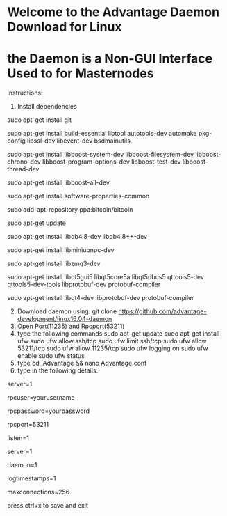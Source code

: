 # Welcome to the Advantage Daemon Download for Linux
# the Daemon is a Non-GUI Interface Used to for Masternodes 


Instructions:

1. Install dependencies

 sudo apt-get install git
 
 sudo apt-get install build-essential libtool autotools-dev automake pkg-config libssl-dev libevent-dev bsdmainutils
 
 sudo apt-get install libboost-system-dev libboost-filesystem-dev libboost-chrono-dev libboost-program-options-dev libboost-test-dev libboost-thread-dev
 
 sudo apt-get install libboost-all-dev
 
 sudo apt-get install software-properties-common
 
 sudo add-apt-repository ppa:bitcoin/bitcoin
 
 sudo apt-get update
 
 sudo apt-get install libdb4.8-dev libdb4.8++-dev
 
 sudo apt-get install libminiupnpc-dev
 
 sudo apt-get install libzmq3-dev
 
 sudo apt-get install libqt5gui5 libqt5core5a libqt5dbus5 qttools5-dev qttools5-dev-tools libprotobuf-dev protobuf-compiler
 
 sudo apt-get install libqt4-dev libprotobuf-dev protobuf-compiler

2. Download daemon using: git clone https://github.com/advantage-development/linux16.04-daemon
3. Open Port(11235) and Rpcport(53211)
4.  type the following commands
 sudo apt-get update
 sudo apt-get install ufw
 sudo ufw allow ssh/tcp
 sudo ufw limit ssh/tcp
 sudo ufw allow 53211/tcp
 sudo ufw allow 11235/tcp
 sudo ufw logging on
 sudo ufw enable
 sudo ufw status
 5. type cd .Advantage && nano Advantage.conf
 6. type in the following details:
 
  server=1
  
  rpcuser=yourusername
  
  rpcpassword=yourpassword
  
  rpcport=53211
  
  listen=1
  
  server=1
  
  daemon=1
  
  logtimestamps=1
  
  maxconnections=256
  
  press ctrl+x to save and exit
